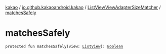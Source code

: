 [kakao](../../index.md) / [io.github.kakaoandroid.kakao](../index.md) / [ListViewViewAdapterSizeMatcher](index.md) / [matchesSafely](./matches-safely.md)

# matchesSafely

`protected fun matchesSafely(view: `[`ListView`](https://developer.android.com/reference/android/widget/ListView.html)`): `[`Boolean`](https://kotlinlang.org/api/latest/jvm/stdlib/kotlin/-boolean/index.html)